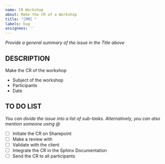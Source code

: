 ```yaml
---
name: CR Workshop
about: Make the CR of a Workshop
title: "[PM] "
labels: bug
assignees: ''
---
```


*Provide a general summary of the issue in the Title above*

DESCRIPTION
-----------
Make the CR of the workshop

- Subject of the workshop
- Participants
- Date

TO DO LIST
-----------
*You can divide the issue into a list of sub-tasks. Alternatively, you can also mention someone using @*

- [ ] Initiate the CR on Sharepoint
- [ ] Make a review with
- [ ] Validate with the client
- [ ] Integrate the CR in the Sphinx Documentation
- [ ] Send the CR to all participants
